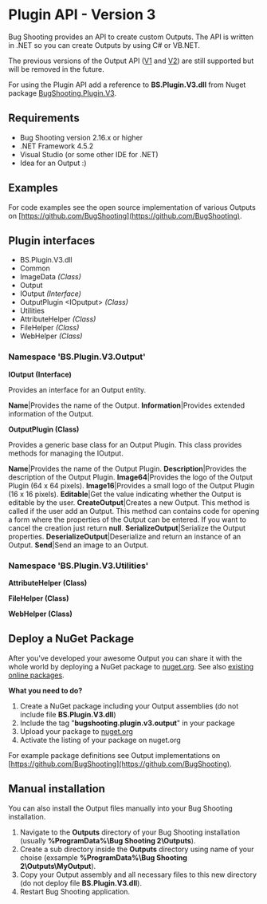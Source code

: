 # Plugin API - Version 3

Bug Shooting provides an API to create custom Outputs. The API is written in .NET so you can create Outputs by using C# or VB.NET.

The previous versions of the Output API ([V1](https://bugshooting.manuscript.com/f/page?W26) and [V2](https://bugshooting.manuscript.com/f/page?W34)) are still supported but will be removed in the future.

For using the Plugin API add a reference to **BS.Plugin.V3.dll** from Nuget package [BugShooting.Plugin.V3](https://www.nuget.org/packages/BugShooting.Plugin.V3).

## Requirements

- Bug Shooting version 2.16.x or higher
- .NET Framework 4.5.2
- Visual Studio (or some other IDE for .NET)
- Idea for an Output :)

## Examples

For code examples see the open source implementation of various Outputs on [https://github.com/BugShooting](https://github.com/BugShooting).

## Plugin interfaces

* BS.Plugin.V3.dll
 * Common
  * ImageData *(Class)*
 * Output 
  * IOutput *(Interface)*
  * OutputPlugin \<IOputput\> *(Class)*
 * Utilities
  * AttributeHelper *(Class)*
  * FileHelper *(Class)*
  * WebHelper *(Class)*
  

### Namespace 'BS.Plugin.V3.Output'

**IOutput (Interface)**

Provides an interface for an Output entity.

**Name**|Provides the name of the Output.
**Information**|Provides extended information of the Output.

**OutputPlugin<IOutput> (Class)**
 
Provides a generic base class for an Output Plugin. This class provides methods for managing the IOutput.

**Name**|Provides the name of the Output Plugin.
**Description**|Provides the description of the Output Plugin.
**Image64**|Provides the logo of the Output Plugin (64 x 64 pixels).
**Image16**|Provides a small logo of the Output Plugin (16 x 16 pixels).
**Editable**|Get the value indicating whether the Output is editable by the user.
**CreateOutput**|Creates a new Output. This method is called if the user add an Output. This method can contains code for opening a form where the properties of the Output can be entered. If you want to cancel the creation just return **null**.
**SerializeOutput**|Serialize the Output properties.
**DeserializeOutput**|Deserialize and return an instance of an Output.
**Send**|Send an image to an Output.

### Namespace 'BS.Plugin.V3.Utilities'

**AttributeHelper (Class)**

**FileHelper (Class)**

**WebHelper (Class)**

## Deploy a NuGet Package

After you've developed your awesome Output you can share it with the whole world by deploying a NuGet package to [nuget.org](https://www.nuget.org). See also [existing online packages](https://www.nuget.org/packages?q=Tags%3A%22bugshooting.plugin.v3.output%22).

**What you need to do?**
1. Create a NuGet package including your Output assemblies (do not include file **BS.Plugin.V3.dll**)
2. Include the tag "**bugshooting.plugin.v3.output**" in your package
3. Upload your package to [nuget.org](https://www.nuget.org)
4. Activate the listing of your package on nuget.org

For example package definitions see Output implementations on [https://github.com/BugShooting](https://github.com/BugShooting).

## Manual installation

You can also install the Output files manually into your Bug Shooting installation.

1. Navigate to the **Outputs** directory of your Bug Shooting installation (usually **%ProgramData%\Bug Shooting 2\Outputs**).
2. Create a sub directory inside the **Outputs** directory using name of your choise (exsample **%ProgramData%\Bug Shooting 2\Outputs\MyOutput**).
3. Copy your Output assembly and all necessary files to this new directory (do not deploy file **BS.Plugin.V3.dll**).
4. Restart Bug Shooting application.
